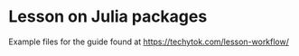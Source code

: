 # Lesson on Julia packages
Example files for the guide found at <https://techytok.com/lesson-workflow/>
